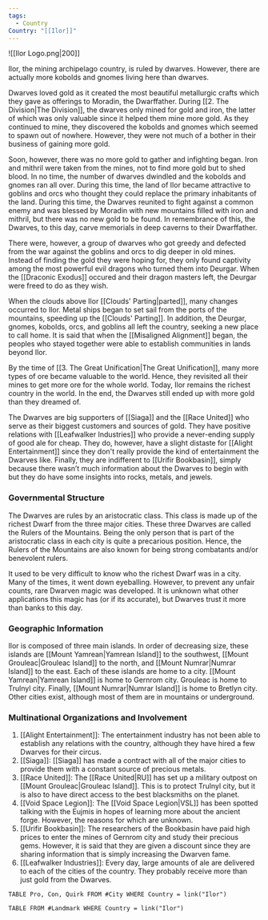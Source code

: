 ```yaml
---
tags:
  - Country
Country: "[[Ilor]]"
---
```

![[Ilor Logo.png|200]]

Ilor, the mining archipelago country, is ruled by dwarves. However, there are actually more kobolds and gnomes living here than dwarves. 

Dwarves loved gold as it created the most beautiful metallurgic crafts which they gave as offerings to Moradin, the Dwarffather. During [[2. The Division|The Division]], the dwarves only mined for gold and iron, the latter of which was only valuable since it helped them mine more gold. As they continued to mine, they discovered the kobolds and gnomes which seemed to spawn out of nowhere. However, they were not much of a bother in their business of gaining more gold. 

Soon, however, there was no more gold to gather and infighting began. Iron and mithril were taken from the mines, not to find more gold but to shed blood. In no time, the number of dwarves dwindled and the kobolds and gnomes ran all over. During this time, the land of Ilor became attractive to goblins and orcs who thought they could replace the primary inhabitants of the land. During this time, the Dwarves reunited to fight against a common enemy and was blessed by Moradin with new mountains filled with iron and mithril, but there was no new gold to be found. In remembrance of this, the Dwarves, to this day, carve memorials in deep caverns to their Dwarffather.

There were, however, a group of dwarves who got greedy and defected from the war against the goblins and orcs to dig deeper in old mines. Instead of finding the gold they were hoping for, they only found captivity among the most powerful evil dragons who turned them into Deurgar. When the [[Draconic Exodus]] occured and their dragon masters left, the Deurgar were freed to do as they wish. 

When the clouds above Ilor [[Clouds' Parting|parted]], many changes occurred to Ilor. Metal ships began to set sail from the ports of the mountains, speeding up the [[Clouds' Parting]]. In addition, the Deurgar, gnomes, kobolds, orcs, and goblins all left the country, seeking a new place to call home. It is said that when the [[Misaligned Alignment]] began, the peoples who stayed together were able to establish communities in lands beyond Ilor. 

By the time of [[3. The Great Unification|The Great Unification]], many more types of ore became valuable to the world. Hence, they revisited all their mines to get more ore for the whole world. Today, Ilor remains the richest country in the world. In the end, the Dwarves still ended up with more gold than they dreamed of. 

The Dwarves are big supporters of [[Siaga]] and the [[Race United]] who serve as their biggest customers and sources of gold. They have positive relations with [[Leafwalker Industries]] who provide a never-ending supply of good ale for cheap. They do, however, have a slight distaste for [[Alight Entertainment]] since they don't really provide the kind of entertainment the Dwarves like. Finally, they are indifferent to [[Urifir Bookbasin]], simply because there wasn’t much information about the Dwarves to begin with but they do have some insights into rocks, metals, and jewels.

### Governmental Structure

The Dwarves are rules by an aristocratic class. This class is made up of the richest Dwarf from the three major cities. These three Dwarves are called the Rulers of the Mountains. Being the only person that is part of the aristocratic class in each city is quite a precarious position. Hence, the Rulers of the Mountains are also known for being strong combatants and/or benevolent rulers. 

It used to be very difficult to know who the richest Dwarf was in a city. Many of the times, it went down eyeballing. However, to prevent any unfair counts, rare Dwarven magic was developed. It is unknown what other applications this magic has (or if its accurate), but Dwarves trust it more than banks to this day.  

### Geographic Information

Ilor is composed of three main islands. In order of decreasing size, these islands are [[Mount Yamrean|Yamrean Island]] to the southwest, [[Mount Grouleac|Grouleac Island]] to the north, and [[Mount Numrar|Numrar Island]] to the east. Each of these islands are home to a city. [[Mount Yamrean|Yamrean Island]] is home to Gernrom city. Grouleac is home to Trulnyl city. Finally, [[Mount Numrar|Numrar Island]] is home to Bretlyn city. Other cities exist, although most of them are in mountains or underground.

### Multinational Organizations and Involvement

1. [[Alight Entertainment]]: The entertainment industry has not been able to establish any relations with the country, although they have hired a few Dwarves for their circus.
2. [[Siaga]]: [[Siaga]] has made a contract with all of the major cities to provide them with a constant source of precious metals. 
3. [[Race United]]: The [[Race United|RU]] has set up a military outpost on [[Mount Grouleac|Grouleac Island]]. This is to protect Trulnyl city, but it is also to have direct access to the best blacksmiths on the planet. 
4. [[Void Space Legion]]: The [[Void Space Legion|VSL]] has been spotted talking with the Eujmis in hopes of learning more about the ancient forge. However, the reasons for which are unknown.
5. [[Urifir Bookbasin]]: The researchers of the Bookbasin have paid high prices to enter the mines of Gernrom city and study their precious gems. However, it is said that they are given a discount since they are sharing information that is simply increasing the Dwarven fame.
6. [[Leafwalker Industries]]: Every day, large amounts of ale are delivered to each of the cities of the country. They probably receive more than just gold from the Dwarves.

```dataview
TABLE Pro, Con, Quirk FROM #City WHERE Country = link("Ilor")

```
```dataview
TABLE FROM #Landmark WHERE Country = link("Ilor")

```
